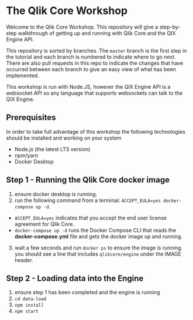 # The Qlik Core Workshop

Welcome to the Qlik Core Workshop. This repository will give a step-by-step
walkthrough of getting up and running with Qlik Core and the QIX Engine API.

This repository is sorted by branches. The `master` branch is the first step in the tutorial
and each branch is numbered to indicate where to go next. There are also pull requests in
this repo to indicate the changes that have occurred between each branch to give an easy view
of what has been implemented.

This workshop is run with Node.JS, however the QIX Engine API is a websocket API so any language
that supports websockets can talk to the QIX Engine.

## Prerequisites

In order to take full advantage of this workshop the following technologies should be installed and working on your system

- Node.js (the latest LTS version)
- npm/yarn
- Docker Desktop

## Step 1 - Running the Qlik Core docker image

1. ensure docker desktop is running.
2. run the following command from a terminal: `ACCEPT_EULA=yes docker-compose up -d`.
  - `ACCEPT_EULA=yes` indicates that you accept the end user license agreement for Qlik Core.
  - `docker-compose up -d` runs the Docker Compose CLI that reads the **docker-compose.yml**
    file and gets the docker image up and running.
3. wait a few seconds and run `docker ps` to ensure the image is running. you should see a line
   that includes `qlikcore/engine` under the IMAGE header.

## Step 2 - Loading data into the Engine

1. ensure step 1 has been completed and the engine is running
2. `cd data-load`
3. `npm install`
4. `npm start`